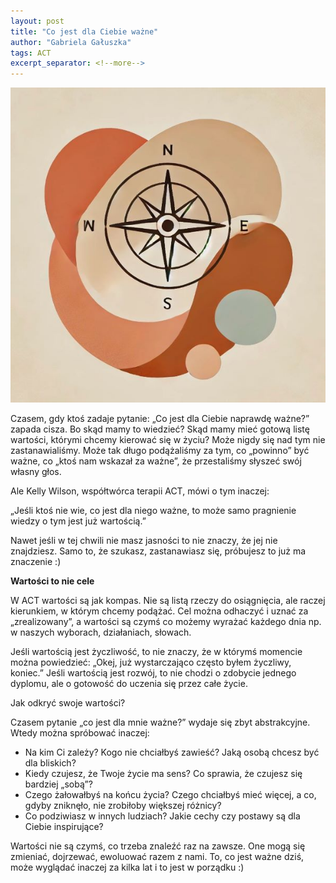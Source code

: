 ```yaml
---
layout: post
title: "Co jest dla Ciebie ważne"
author: "Gabriela Gałuszka"
tags: ACT
excerpt_separator: <!--more-->
---
```


![Alt text](../assets/images/post6.jpg)

Czasem, gdy ktoś zadaje pytanie: „Co jest dla Ciebie naprawdę ważne?” zapada cisza. Bo skąd mamy to wiedzieć? <!--more--> Skąd mamy mieć gotową listę wartości, którymi chcemy kierować się w życiu? Może nigdy się nad tym nie zastanawialiśmy. Może tak długo podążaliśmy za tym, co „powinno” być ważne, co „ktoś nam wskazał za ważne”, że przestaliśmy słyszeć swój własny głos.

Ale Kelly Wilson, współtwórca terapii ACT, mówi o tym inaczej:

„Jeśli ktoś nie wie, co jest dla niego ważne, to może samo pragnienie wiedzy o tym jest już wartością.”

Nawet jeśli w tej chwili nie masz jasności to nie znaczy, że jej nie znajdziesz. Samo to, że szukasz, zastanawiasz się, próbujesz to już ma znaczenie :)

<b>Wartości to nie cele</b>

W ACT wartości są jak kompas. Nie są listą rzeczy do osiągnięcia, ale raczej kierunkiem, w którym chcemy podążać. Cel można odhaczyć i uznać za „zrealizowany”, a wartości są czymś co możemy wyrażać każdego dnia np. w naszych wyborach, działaniach, słowach.

Jeśli wartością jest życzliwość, to nie znaczy, że w którymś momencie można powiedzieć: „Okej, już wystarczająco często byłem życzliwy, koniec.” Jeśli wartością jest rozwój, to nie chodzi o zdobycie jednego dyplomu, ale o gotowość do uczenia się przez całe życie.

Jak odkryć swoje wartości?

Czasem pytanie „co jest dla mnie ważne?” wydaje się zbyt abstrakcyjne. Wtedy można spróbować inaczej:
 - Na kim Ci zależy? Kogo nie chciałbyś zawieść? Jaką osobą chcesz być dla bliskich?
 - Kiedy czujesz, że Twoje życie ma sens? Co sprawia, że czujesz się bardziej „sobą”?
 - Czego żałowałbyś na końcu życia? Czego chciałbyś mieć więcej, a co, gdyby zniknęło, nie zrobiłoby większej różnicy?
 - Co podziwiasz w innych ludziach? Jakie cechy czy postawy są dla Ciebie inspirujące?

Wartości nie są czymś, co trzeba znaleźć raz na zawsze. One mogą się zmieniać, dojrzewać, ewoluować razem z nami. To, co jest ważne dziś, może wyglądać inaczej za kilka lat i to jest w porządku :)